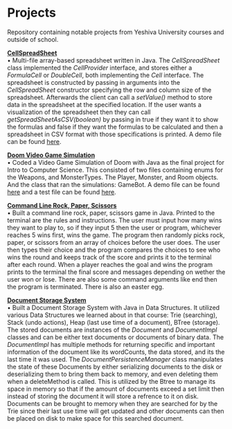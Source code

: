 # Projects
Repository containing notable projects from Yeshiva University courses and outside of school.

<p><a href = "https://github.com/YaakovBaker/Projects/tree/main/YeshivaUniversityCS/IntroToCS/SpreadSheet"><Strong>CellSpreadSheet</Strong></a>
  <br>•	Multi-file array-based spreadsheet written in Java. The <i>CellSpreadSheet</i> class implemented the <i>CellProvider</i> interface, and stores either a <i>FormulaCell</i> or <i>DoubleCell</i>, both implementing the <i>Cell</i> interface. The spreadsheet is constructed by passing in arguments into the <i>CellSpreadSheet</i> constructor specifying the row and column size of the spreadsheet. Afterwards the client can call a <i>setValue()</i> method to store data in the spreadsheet at the specified location. If the user wants a visualization of the spreadsheet then they can call <i>getSpreadSheetAsCSV(boolean)</i> by passing in true if they want it to show the formulas and false if they want the formulas to be calculated and then a spreadsheet in CSV format with those specifications is printed. A demo file can be found <a href = "https://github.com/YaakovBaker/Projects/blob/main/YeshivaUniversityCS/IntroToCS/SpreadSheet/Assignment7Demo.java">here</a>.</P>

<p><a href = "https://github.com/YaakovBaker/Projects/tree/main/YeshivaUniversityCS/IntroToCS/Doom/assignment9/edu/yu/cs/intro/doomGame"><Strong>Doom Video Game Simulation</Strong></a>
  <br>•	Coded a Video Game Simulation of Doom with Java as the final project for Intro to Computer Science. This consisted of two files containing enums for the Weapons, and MonsterTypes. The Player, Monster, and Room objects. And the class that ran the simulations: GameBot. A demo file can be found <a href = "https://github.com/YaakovBaker/Projects/blob/main/YeshivaUniversityCS/IntroToCS/Doom/assignment9/edu/yu/cs/intro/doomGame/GameBotDemo.java">here</a> and a test file can be found <a href = "https://github.com/YaakovBaker/Projects/blob/main/YeshivaUniversityCS/IntroToCS/Doom/assignment9/edu/yu/cs/intro/doomGame/Assignment9Tests.java">here</a>.</p> 
  
<p><a href = "https://github.com/YaakovBaker/Projects/tree/main/MyProjects/RockPaperScissors/rpsgame"><Strong>Command Line Rock, Paper, Scissors</Strong></a>
  <br>•	Built a command line rock, paper, scissors game in Java. Printed to the terminal are the rules and instructions. The user must input how many wins they want to play to, so if they input 5 then the user or program, whichever reaches 5 wins first, wins the game. The program then randomly picks rock, paper, or scissors from an array of choices before the user does. The user then types their choice and the program compares the choices to see who wins the round and keeps track of the score and prints it to the terminal after each round. When a player reaches the goal and wins the program prints to the terminal the final score and messages depending on wether the user won or lose. There are also some command arguments like end then the program is terminated. There is also an easter egg.</p> 
  
<p><a href = https://github.com/YaakovBaker/Document-Storage-System><Strong>Document Storage System</Strong></a>
  <br>•	Built a Document Storage System with Java in Data Structures. It utilized various Data Structures we learned about in that course: Trie (searching), Stack (undo actions), Heap (last use time of a document), BTree (storage). The stored documents are instances of the <i>Document</i> and <i>DocumentImpl</i> classes and can be either text documents or documents of binary data. The <i>DocumentImpl</i> has multiple methods for returning specific and important information of the document like its wordCounts, the data stored, and its the last time it was used. The <i>DocumentPersistenceManager</i> class manipulates the state of these Documents by either serializing documents to the disk or deserializing them to bring them back to memory, and even deleting them when a deleteMethod is called. This is utilized by the Btree to manage its space in memory so that if the amount of documents exceed a set limit then instead of storing the document it will store a refrence to it on disk. Documents can be brought to memory when they are searched for by the Trie since their last use time will get updated and other documents can then be placed on disk to make space for this searched document.</p>
